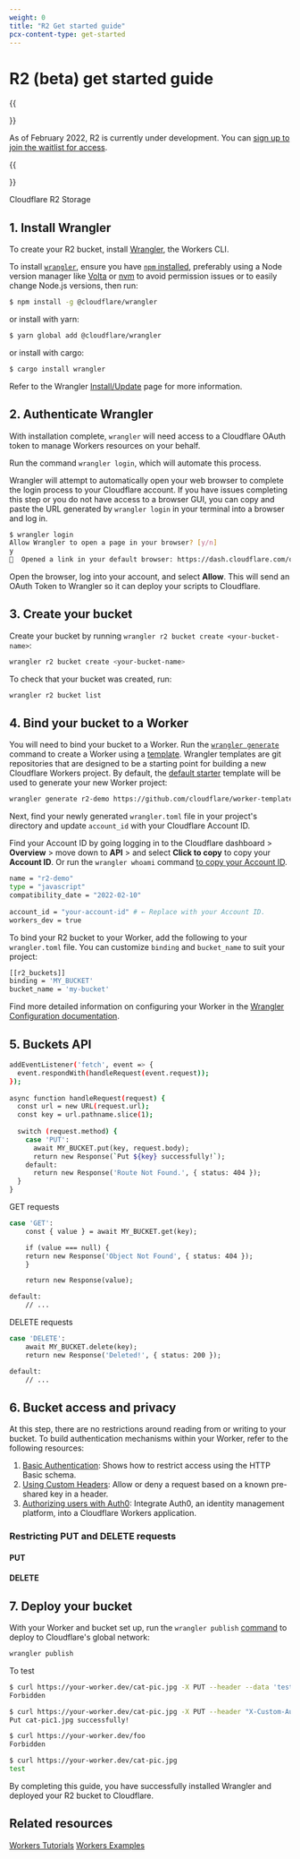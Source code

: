 ```yaml
---
weight: 0
title: "R2 Get started guide"
pcx-content-type: get-started
---
```


# R2 (beta) get started guide

{{<Aside type="note" header="Beta registration">}}

As of February 2022, R2 is currently under development. You can [sign up to join the waitlist for access](https://www.cloudflare.com/r2-storage/).

{{</Aside>}}

Cloudflare R2 Storage 

<!--
R2 product and bucket description

// User creates buckets and decides how to access (HTTP/Worker/CLI).

-->
## 1. Install Wrangler

To create your R2 bucket, install [Wrangler](/get-started/guide#2-install-the-workers-cli), the Workers CLI.

To install [`wrangler`](https://github.com/cloudflare/wrangler), ensure you have [`npm` installed](https://www.npmjs.com/get-npm), preferably using a Node version manager like [Volta](https://volta.sh/) or [nvm](https://github.com/nvm-sh/nvm) to avoid permission issues or to easily change Node.js versions, then run:

```sh
$ npm install -g @cloudflare/wrangler
```
or install with yarn:

```sh
$ yarn global add @cloudflare/wrangler
```
or install with cargo:

```sh
$ cargo install wrangler
```
Refer to the Wrangler [Install/Update](/cli-wrangler/install-update) page for more information.

## 2. Authenticate Wrangler

With installation complete, `wrangler` will need access to a Cloudflare OAuth token to manage Workers resources on your behalf.

Run the command `wrangler login`, which will automate this process.

Wrangler will attempt to automatically open your web browser to complete the login process to your Cloudflare account. If you have issues completing this step or you do not have access to a browser GUI, you can copy and paste the URL generated by `wrangler login` in your terminal into a browser and log in.

```sh
$ wrangler login
Allow Wrangler to open a page in your browser? [y/n]
y
💁  Opened a link in your default browser: https://dash.cloudflare.com/oauth2/...
```

Open the browser, log into your account, and select **Allow**. This will send an OAuth Token to Wrangler so it can deploy your scripts to Cloudflare.

## 3. Create your bucket

Create your bucket by running `wrangler r2 bucket create <your-bucket-name>`:

```sh
wrangler r2 bucket create <your-bucket-name>
```

To check that your bucket was created, run:

```sh
wrangler r2 bucket list
```

## 4. Bind your bucket to a Worker

You will need to bind your bucket to a Worker. Run the [`wrangler generate`](/workers/cli-wrangler/commands#generate) command to create a Worker using a [template](/workers/get-started/quickstarts#templates). Wrangler templates are git repositories that are designed to be a starting point for building a new Cloudflare Workers project. By default, the [default starter](https://github.com/cloudflare/worker-template) template will be used to generate your new Worker project:

```sh
wrangler generate r2-demo https://github.com/cloudflare/worker-template
```

Next, find your newly generated `wrangler.toml` file in your project's directory and update `account_id` with your Cloudflare Account ID. 

Find your Account ID by going logging in to the Cloudflare dashboard > **Overview** > move down to **API** > and select **Click to copy** to copy your **Account ID**. Or run the `wrangler whoami` command [to copy your Account ID](/workers/get-started/guide#6-preview-your-project).

```sh
name = "r2-demo"
type = "javascript"
compatibility_date = "2022-02-10"
 
account_id = "your-account-id" # ← Replace with your Account ID.
workers_dev = true
```

To bind your R2 bucket to your Worker, add the following to your `wrangler.toml` file. You can customize `binding` and `bucket_name` to suit your project:

```sh
[[r2_buckets]]
binding = 'MY_BUCKET'
bucket_name = 'my-bucket'
```

Find more detailed information on configuring your Worker in the [Wrangler Configuration documentation](/workers/cli-wrangler/configuration).

<!--
// Buckets API 
// User downloads a file.
-->

## 5. Buckets API



```sh
addEventListener('fetch', event => {
  event.respondWith(handleRequest(event.request));
});
 
async function handleRequest(request) {
  const url = new URL(request.url);
  const key = url.pathname.slice(1);
 
  switch (request.method) {
    case 'PUT':
      await MY_BUCKET.put(key, request.body);
      return new Response(`Put ${key} successfully!`);
    default:
      return new Response('Route Not Found.', { status: 404 });
  }
}
```

GET requests

```sh
case 'GET':
    const { value } = await MY_BUCKET.get(key);

    if (value === null) {
    return new Response('Object Not Found', { status: 404 });
    }

    return new Response(value);

default:
    // ...
```

DELETE requests

```sh
case 'DELETE':
    await MY_BUCKET.delete(key);
    return new Response('Deleted!', { status: 200 });

default:
    // ...
```

<!--
// User decides whether to make the bucket public.
-->

## 6. Bucket access and privacy

At this step, there are no restrictions around reading from or writing to your bucket. To build authentication mechanisms within your Worker, refer to the following resources:

1. [Basic Authentication](/workers/examples/basic-auth): Shows how to restrict access using the HTTP Basic schema.
2. [Using Custom Headers](/workers/examples/auth-with-headers): Allow or deny a request based on a known pre-shared key in a header.
3. [Authorizing users with Auth0](/workers/tutorials/authorize-users-with-auth0#overview): Integrate Auth0, an identity management platform, into a Cloudflare Workers application.

### Restricting PUT and DELETE requests

#### PUT

#### DELETE

## 7. Deploy your bucket

With your Worker and bucket set up, run the `wrangler publish` [command](/workers/cli-wrangler/commands#publish) to deploy to Cloudflare's global network:

```sh
wrangler publish
```

To test

```sh
$ curl https://your-worker.dev/cat-pic.jpg -X PUT --header --data 'test'
Forbidden

$ curl https://your-worker.dev/cat-pic.jpg -X PUT --header "X-Custom-Auth-Key: *********" --data 'test'
Put cat-pic1.jpg successfully!

$ curl https://your-worker.dev/foo
Forbidden

$ curl https://your-worker.dev/cat-pic.jpg
test
```

By completing this guide, you have successfully installed Wrangler and deployed your R2 bucket to Cloudflare.

## Related resources

[Workers Tutorials](https://developers.cloudflare.com/workers/tutorials)
[Workers Examples](https://developers.cloudflare.com/workers/examples)